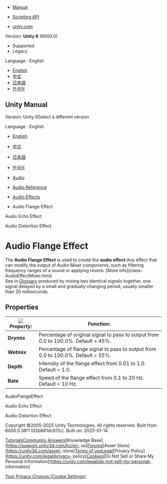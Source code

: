 [](https://docs.unity3d.com)

  * [Manual](../Manual/index.html)
  * [Scripting API](../ScriptReference/index.html)

  * [unity.com](https://unity.com/)

Version: **Unity 6** (6000.0)

  * Supported
  * Legacy

Language : English

  * [English](/Manual/class-AudioFlangeEffect.html)
  * [中文](/cn/current/Manual/class-AudioFlangeEffect.html)
  * [日本語](/ja/current/Manual/class-AudioFlangeEffect.html)
  * [한국어](/kr/current/Manual/class-AudioFlangeEffect.html)

[](https://docs.unity3d.com)

## Unity Manual

Version: Unity 6Select a different version

Language : English

  * [English](/Manual/class-AudioFlangeEffect.html)
  * [中文](/cn/current/Manual/class-AudioFlangeEffect.html)
  * [日本語](/ja/current/Manual/class-AudioFlangeEffect.html)
  * [한국어](/kr/current/Manual/class-AudioFlangeEffect.html)

  * [Audio](Audio.html)
  * [Audio Reference](AudioReference.html)
  * [Audio Effects](class-AudioEffectMixer.html)
  * Audio Flange Effect

[](class-AudioEchoEffect.html)

Audio Echo Effect

[](class-AudioDistortionEffect.html)

Audio Distortion Effect

# Audio Flange Effect

The **Audio Flange Effect** is used to create the **audio effect** Any effect
that can modify the output of Audio Mixer components, such as filtering
frequency ranges of a sound or applying reverb. [More info](class-
AudioEffectMixer.html)  
See in [Glossary](Glossary.html#AudioEffect) produced by mixing two identical
signals together, one signal delayed by a small and gradually changing period,
usually smaller than 20 milliseconds.

## Properties

![](../uploads/Main/AudioFlangeEffect.png) **_Property:_** | **_Function:_**  
---|---  
**Drymix** | Percentage of original signal to pass to output from 0.0 to 100.0%. Default = 45%.  
**Wetmix** | Percentage of flange signal to pass to output from 0.0 to 100.0%. Default = 55%.  
**Depth** | Intensity of the flange effect from 0.01 to 1.0. Default = 1.0.  
**Rate** | Speed of the flange effect from 0.1 to 20 Hz. Default = 10 Hz.  
  
AudioFlangeEffect

[](class-AudioEchoEffect.html)

Audio Echo Effect

[](class-AudioDistortionEffect.html)

Audio Distortion Effect

Copyright ©2005-2025 Unity Technologies. All rights reserved. Built from
6000.0.36f1 (02b661dc617c). Built on: 2025-01-14.

[Tutorials](https://learn.unity.com/)[Community
Answers](https://answers.unity3d.com)[Knowledge
Base](https://support.unity3d.com/hc/en-
us)[Forums](https://forum.unity3d.com)[Asset Store](https://unity3d.com/asset-
store)[Terms of
use](https://docs.unity3d.com/Manual/TermsOfUse.html)[Legal](https://unity.com/legal)[Privacy
Policy](https://unity.com/legal/privacy-
policy)[Cookies](https://unity.com/legal/cookie-policy)[Do Not Sell or Share
My Personal Information](https://unity.com/legal/do-not-sell-my-personal-
information)

[Your Privacy Choices (Cookie Settings)](javascript:void\(0\);)

